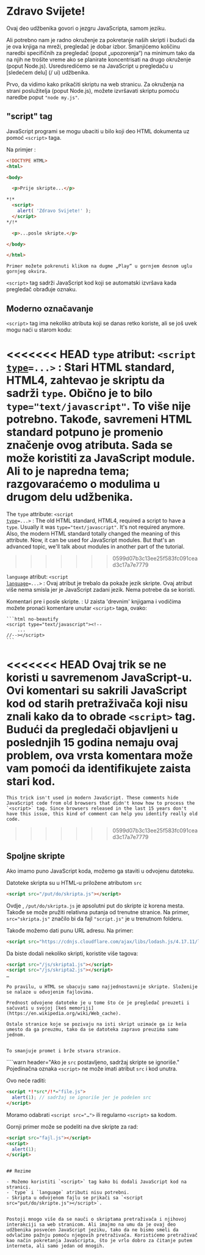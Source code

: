 # Zdravo Svijete!

Ovaj deo udžbenika govori o jezgru JavaScripta, samom jeziku.

Ali potrebno nam je radno okruženje za pokretanje naših skripti i budući da je ova knjiga na mreži, pregledač je dobar izbor. Smanjićemo količinu naredbi specifičnih za pregledač (poput „upozorenja“) na minimum tako da na njih ne trošite vreme ako se planirate koncentrisati na drugo okruženje (poput Node.js). Usredsredićemo se na JavaScript u pregledaču u [sledećem delu] (/ ui) udžbenika.

Prvo, da vidimo kako prikačiti skriptu na web stranicu. Za okruženja na strani poslužitelja (poput Node.js), možete izvršavati skriptu pomoću naredbe poput `"node my.js"`.


## "script" tag

JavaScript programi se mogu ubaciti u bilo koji deo HTML dokumenta uz pomoć `<script>` taga.

Na primjer :

```html run height=100
<!DOCTYPE HTML>
<html>

<body>

  <p>Prije skripte...</p>

*!*
  <script>
    alert( 'Zdravo Svijete!' );
  </script>
*/!*

  <p>...posle skripte.</p>

</body>

</html>
```

```online
Primer možete pokrenuti klikom na dugme „Play“ u gornjem desnom uglu gornjeg okvira.
```

`<script>` tag sadrži JavaScript kod koji se automatski izvršava kada pregledač obrađuje oznaku.


## Moderno označavanje

`<script>` tag ima nekoliko atributa koji se danas retko koriste, ali se još uvek mogu naći u starom kodu:

<<<<<<< HEAD
`type` atribut: <code>&lt;script <u>type</u>=...&gt;</code>
: Stari HTML standard, HTML4, zahtevao je skriptu da sadrži `type`. Obično je to bilo `type="text/javascript"`. To više nije potrebno. Takođe, savremeni HTML standard potpuno je promenio značenje ovog atributa. Sada se može koristiti za JavaScript module. Ali to je napredna tema; razgovaraćemo o modulima u drugom delu udžbenika.
=======
The `type` attribute: <code>&lt;script <u>type</u>=...&gt;</code>
: The old HTML standard, HTML4, required a script to have a `type`. Usually it was `type="text/javascript"`. It's not required anymore. Also, the modern HTML standard totally changed the meaning of this attribute. Now, it can be used for JavaScript modules. But that's an advanced topic, we'll talk about modules in another part of the tutorial.
>>>>>>> 0599d07b3c13ee25f583fc091cead3c17a7e7779


`language` atribut: <code>&lt;script <u>language</u>=...&gt;</code>
: Ovaj atribut je trebalo da pokaže jezik skripte. Ovaj atribut više nema smisla jer je JavaScript zadani jezik. Nema potrebe da se koristi.

Komentari pre i posle skripte.
: U zaista 'drevnim' knjigama i vodičima možete pronaći komentare unutar `<script>` taga, ovako:

    ```html no-beautify
    <script type="text/javascript"><!--
        ...
    //--></script>
    ```

<<<<<<< HEAD
    Ovaj trik se ne koristi u savremenom JavaScript-u. Ovi komentari su sakrili JavaScript kod od starih pretraživača koji nisu znali kako da to obrade `<script>` tag. Budući da pregledači objavljeni u poslednjih 15 godina nemaju ovaj problem, ova vrsta komentara može vam pomoći da identifikujete zaista stari kod.
=======
    This trick isn't used in modern JavaScript. These comments hide JavaScript code from old browsers that didn't know how to process the `<script>` tag. Since browsers released in the last 15 years don't have this issue, this kind of comment can help you identify really old code.
>>>>>>> 0599d07b3c13ee25f583fc091cead3c17a7e7779


## Spoljne skripte

Ako imamo puno JavaScript koda, možemo ga staviti u odvojenu datoteku.

Datoteke skripta su u HTML-u priložene atributom `src`

```html
<script src="/put/do/skripta.js"></script>
```

Ovdje , `/put/do/skripta.js` je apsolutni put do skripte iz korena mesta. Takođe se može pružiti relativna putanja od trenutne stranice. Na primer, `src="skripta.js"` značilo bi da fajl `"script.js"` je u trenutnom folderu.

Takođe možemo dati punu URL adresu. Na primer:

```html
<script src="https://cdnjs.cloudflare.com/ajax/libs/lodash.js/4.17.11/lodash.js"></script>
```

Da biste dodali nekoliko skripti, koristite više tagova:

```html
<script src="/js/skripta1.js"></script>
<script src="/js/skripta2.js"></script>
…
```

```smart
Po pravilu, u HTML se ubacuju samo najjednostavnije skripte. Složenije se nalaze u odvojenim fajlovima.

Prednost odvojene datoteke je u tome što će je pregledač preuzeti i sačuvati u svojoj [keš memoriji](https://en.wikipedia.org/wiki/Web_cache).

Ostale stranice koje se pozivaju na isti skript uzimaće ga iz keša umesto da ga preuzmu, tako da se datoteka zapravo preuzima samo jednom.


To smanjuje promet i brže stvara stranice.
```

````warn header="Ako je `src` postavljeno, sadržaj skripte se ignoriše." Pojedinačna oznaka `<script>` ne može imati atribut `src` i kod unutra.

Ovo neće raditi:

```html
<script *!*src*/!*="file.js">
  alert(1); // sadržaj se ignoriše jer je podešen src
</script>
```

Moramo odabrati `<script src="…">` ili regularno `<script>` sa kodom.

Gornji primer može se podeliti na dve skripte za rad:

```html
<script src="fajl.js"></script>
<script>
  alert(1);
</script>
```
````

## Rezime

- Možemo koristiti `<script>` tag kako bi dodali JavaScript kod na stranici.
- `type` i `language` atributi nisu potrebni.
- Skripta u odvojenom fajlu se prikači sa `<script src="put/do/skripte.js"></script>`.


Postoji mnogo više da se nauči o skriptama pretraživača i njihovoj interakciji sa web stranicom. Ali imajmo na umu da je ovaj deo udžbenika posvećen JavaScript jeziku, tako da ne bismo smeli da odvlačimo pažnju pomoću njegovih pretraživača. Koristićemo pretraživač kao način pokretanja JavaScripta, što je vrlo dobro za čitanje putem interneta, ali samo jedan od mnogih.
